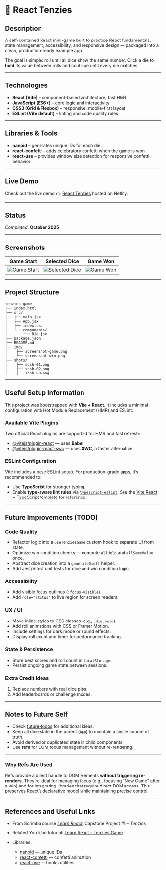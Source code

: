 # 🎲 React Tenzies

## Description

A self-contained React mini-game built to practice React fundamentals, state management, accessibility, and responsive design — packaged into a clean, production-ready example app.

The goal is simple: roll until all dice show the same number. Click a die to **hold** its value between rolls and continue until every die matches.

---

## Technologies

* **React (Vite)** – component-based architecture, fast HMR
* **JavaScript (ES6+)** – core logic and interactivity
* **CSS3 (Grid & Flexbox)** – responsive, mobile-first layout
* **ESLint (Vite default)** – linting and code quality rules

---

## Libraries & Tools

* **nanoid** – generates unique IDs for each die
* **react-confetti** – adds celebratory confetti when the game is won
* **react-use** – provides window size detection for responsive confetti behavior

---

## Live Demo

Check out the live demo 👉 [React Tenzies](https://ct55-react-tenzies.netlify.app/) hosted on Netlify.

---

## Status

*Completed*: **October 2025**

---

## Screenshots

| Game Start                         | Selected Dice                         | Game Won                         |
| ---------------------------------- | ------------------------------------- | -------------------------------- |
| ![Game Start](./shots/scsh-01.png) | ![Selected Dice](./shots/scsh-02.png) | ![Game Won](./shots/scsh-03.png) |

---

## Project Structure

```
tenzies-game
│── index.html
│── src/
│   ├── main.jsx
│   ├── App.jsx
│   ├── index.css
│   └── components/
│       └── Die.jsx
│── package.json
│── README.md
│── img/
│    ├── screenshot-game.png
│    └── screenshot-win.png
│── shots/
│    ├── scsh-01.png
│    ├── scsh-02.png
│    ├── scsh-03.png
```

---

## Useful Setup Information

This project was bootstrapped with **Vite + React**.
It includes a minimal configuration with Hot Module Replacement (HMR) and ESLint.

### Available Vite Plugins

Two official React plugins are supported for HMR and fast refresh:

* [@vitejs/plugin-react](https://github.com/vitejs/vite-plugin-react/blob/main/packages/plugin-react) — uses **Babel**
* [@vitejs/plugin-react-swc](https://github.com/vitejs/vite-plugin-react/blob/main/packages/plugin-react-swc) — uses **SWC**, a faster alternative

### ESLint Configuration

Vite includes a base ESLint setup.
For production-grade apps, it’s recommended to:

* Use **TypeScript** for stronger typing.
* Enable **type-aware lint rules** via [`typescript-eslint`](https://typescript-eslint.io).
  See the [Vite React + TypeScript template](https://github.com/vitejs/vite/tree/main/packages/create-vite/template-react-ts) for reference.

---

## Future Improvements (TODO)

### Code Quality

* Refactor logic into a `useTenziesGame` custom hook to separate UI from state.
* Optimize win condition checks — compute `allHeld` and `allSameValue` once.
* Abstract dice creation into a `generateDie()` helper.
* Add Jest/Vitest unit tests for dice and win condition logic.

### Accessibility

* Add visible focus outlines (`:focus-visible`).
* Add `role="status"` to live region for screen readers.

### UX / UI

* Move inline styles to CSS classes (e.g., `.die.held`).
* Add roll animations with CSS or Framer Motion.
* Include settings for dark mode or sound effects.
* Display roll count and timer for performance tracking.

### State & Persistence

* Store best scores and roll count in `localStorage`.
* Persist ongoing game state between sessions.

### Extra Credit Ideas

1. Replace numbers with real dice pips.
2. Add leaderboards or challenge modes.

---

## Notes to Future Self

* Check [future-todos](./docs/future-todos.md) for additional ideas.
* Keep all dice state in the parent (`App`) to maintain a single source of truth.
* Avoid derived or duplicated state in child components.
* Use **refs** for DOM focus management without re-rendering.

---

### Why Refs Are Used

Refs provide a direct handle to DOM elements **without triggering re-renders**.
They’re ideal for managing focus (e.g., focusing “New Game” after a win) and for integrating libraries that require direct DOM access.
This preserves React’s declarative model while maintaining precise control.

---

## References and Useful Links

* From Scrimba course [*Learn React*](https://scrimba.com/learn-react-c0e), Capstone Project #1 – *Tenzies*
* Related YouTube tutorial: [Learn React – Tenzies Game](https://youtu.be/x4rFhThSX04?si=wJI7yJ1cDVi8D7O5)
* Libraries:

  * [nanoid](https://www.npmjs.com/package/nanoid) — unique IDs
  * [react-confetti](https://github.com/alampros/react-confetti#readme) — confetti animation
  * [react-use](https://github.com/streamich/react-use) — hooks utilities

